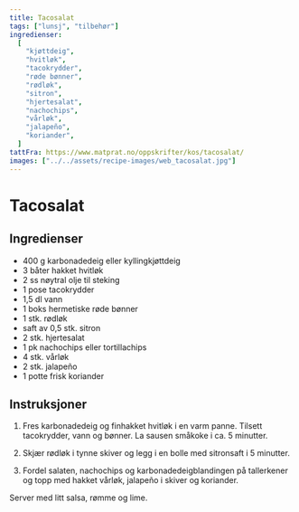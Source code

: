 ```yaml
---
title: Tacosalat
tags: ["lunsj", "tilbehør"]
ingredienser:
  [
    "kjøttdeig",
    "hvitløk",
    "tacokrydder",
    "røde bønner",
    "rødløk",
    "sitron",
    "hjertesalat",
    "nachochips",
    "vårløk",
    "jalapeño",
    "koriander",
  ]
tattFra: https://www.matprat.no/oppskrifter/kos/tacosalat/
images: ["../../assets/recipe-images/web_tacosalat.jpg"]
---
```


# Tacosalat

## Ingredienser

- 400 g karbonadedeig eller kyllingkjøttdeig
- 3 båter hakket hvitløk
- 2 ss nøytral olje til steking
- 1 pose tacokrydder
- 1,5 dl vann
- 1 boks hermetiske røde bønner
- 1 stk. rødløk
- saft av 0,5 stk. sitron
- 2 stk. hjertesalat
- 1 pk nachochips eller tortillachips
- 4 stk. vårløk
- 2 stk. jalapeño
- 1 potte frisk koriander

## Instruksjoner

1. Fres karbonadedeig og finhakket hvitløk i en varm panne. Tilsett tacokrydder, vann og bønner. La sausen småkoke i ca. 5 minutter.

2. Skjær rødløk i tynne skiver og legg i en bolle med sitronsaft i 5 minutter.

3. Fordel salaten, nachochips og karbonadedeigblandingen på tallerkener og topp med hakket vårløk, jalapeño i skiver og koriander.

Server med litt salsa, rømme og lime.
